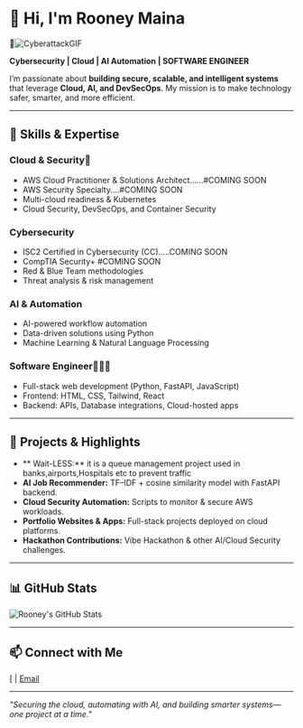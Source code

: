 # 👋 Hi, I'm Rooney Maina

🔐![CyberattackGIF](https://github.com/user-attachments/assets/486be5f9-bfa4-4406-ab06-348db66d4473)

 **Cybersecurity | Cloud | AI Automation | SOFTWARE ENGINEER**

I’m passionate about **building secure, scalable, and intelligent systems** that leverage **Cloud, AI, and DevSecOps**. My mission is to make technology safer, smarter, and more efficient.  

---

## 🚀 Skills & Expertise

### Cloud & Security🪪
- AWS Cloud Practitioner & Solutions Architect......#COMING SOON
- AWS Security Specialty....#COMING SOON
- Multi-cloud readiness & Kubernetes
- Cloud Security, DevSecOps, and Container Security

  

### Cybersecurity
- ISC2 Certified in Cybersecurity (CC).....COMING SOON
- CompTIA Security+     #COMING SOON
- Red & Blue Team methodologies
- Threat analysis & risk management

### AI & Automation
- AI-powered workflow automation
- Data-driven solutions using Python
- Machine Learning & Natural Language Processing

### Software Engineer🤖🤖🤖
- Full-stack web development (Python, FastAPI, JavaScript)
- Frontend: HTML, CSS, Tailwind, React
- Backend: APIs, Database integrations, Cloud-hosted apps

---

## 🌟 Projects & Highlights
- **  Wait-LESS:** it is a queue management project  used in banks,airports,Hospitals etc to prevent traffic
- **AI Job Recommender:** TF–IDF + cosine similarity model with FastAPI backend.  
- **Cloud Security Automation:** Scripts to monitor & secure AWS workloads.  
- **Portfolio Websites & Apps:** Full-stack projects deployed on cloud platforms.  
- **Hackathon Contributions:** Vibe Hackathon & other AI/Cloud Security challenges.

---

## 📊 GitHub Stats

![Rooney's GitHub Stats](https://github-readme-stats.vercel.app/api?username=your-github-username&show_icons=true&theme=dark&count_private=true)

---

## 📫 Connect with Me

[ | [Email](mainarooney043@gmail.com)

---

*"Securing the cloud, automating with AI, and building smarter systems—one project at a time."*
